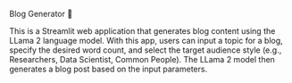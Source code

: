 Blog Generator 🤖

This is a Streamlit web application that generates blog content using the LLama 2 language model. With this app, users can input a topic for a blog, specify the desired word count, and select the target audience style (e.g., Researchers, Data Scientist, Common People). The LLama 2 model then generates a blog post based on the input parameters.
